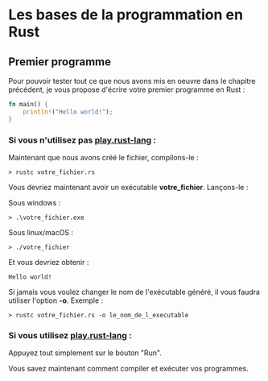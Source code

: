 # Les bases de la programmation en Rust
## Premier programme

Pour pouvoir tester tout ce que nous avons mis en oeuvre dans le chapitre précédent, je vous propose d'écrire votre premier programme en Rust :

```Rust
fn main() {
    println!("Hello world!");
}
```

### Si vous n'utilisez pas [play.rust-lang](https://play.rust-lang.org) :

Maintenant que nous avons créé le fichier, compilons-le :

```Shell
> rustc votre_fichier.rs
```

Vous devriez maintenant avoir un exécutable __votre_fichier__. Lançons-le :

Sous windows :

```Shell
> .\votre_fichier.exe
```

Sous linux/macOS :

```Shell
> ./votre_fichier
```

Et vous devriez obtenir :

```Shell
Hello world!
```

Si jamais vous voulez changer le nom de l'exécutable généré, il vous faudra utiliser l'option __-o__. Exemple :

```Shell
> rustc votre_fichier.rs -o le_nom_de_l_executable
```

### Si vous utilisez [play.rust-lang](https://play.rust-lang.org) :

Appuyez tout simplement sur le bouton "Run".

Vous savez maintenant comment compiler et exécuter vos programmes.
